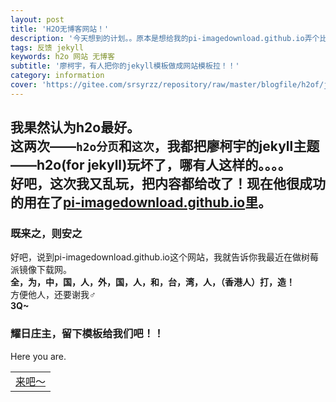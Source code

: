 ```yaml
---
layout: post
title: 'H2O无博客网站！'
description: '今天想到的计划。。原本是想给我的pi-imagedownload.github.io弄个比较好的网站模板，但是github pages的主题我觉得太少了，突然间我想到了h2o，我为何不把h2o做成一个网站模板呢？于是就有了大家所看到的一切。话说，廖柯宇看到这样，肯定气死了。。。。'
tags: 反馈 jekyll
keywords: h2o 网站 无博客
subtitle: '廖柯宇，有人把你的jekyll模板做成网站模板拉！！'
category: information
cover: 'https://gitee.com/srsyrzz/repository/raw/master/blogfile/h2of/jekyll-theme-h2o-postcover.jpg'
---
```

我果然认为h2o最好。  
这两次——`h2o分页`和`这次`，我都把廖柯宇的jekyll主题——h2o(for jekyll)玩坏了，哪有人这样的。。。。  
好吧，这次我又乱玩，把内容都给改了！现在他很成功的用在了[pi-imagedownload.github.io](https://pi-imagedownload.github.io)里。
---
### 既来之，则安之
好吧，说到pi-imagedownload.github.io这个网站，我就告诉你我最近在做树莓派镜像下载网。  
**全，为，中，国，人，外，国，人，和，台，湾，人，（香港人）打，造！**  
方便他人，还要谢我♂  
**3Q~**  

### 耀日庄主，留下模板给我们吧！！
Here you are.
<table>
  <tr>
    <td><a href="https://gitee.com/srsyrzz/repository/raw/master/blogfile/h2of/h2oNoBlogWebsiteModel.zip">来吧～</a></td>
  </tr>
<table>

